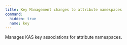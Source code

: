 ```yaml
---
title: Key Management changes to attribute namespaces
command:
  hidden: true
  name: key
---
```


Manages KAS key associations for attribute namespaces.
